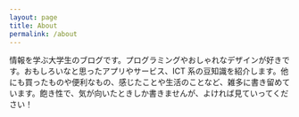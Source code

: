 ```yaml
---
layout: page
title: About
permalink: /about
---
```


情報を学ぶ大学生のブログです。プログラミングやおしゃれなデザインが好きです。おもしろいなと思ったアプリやサービス、ICT 系の豆知識を紹介します。他にも買ったものや便利なもの、感じたことや生活のことなど、雑多に書き留めています。飽き性で、気が向いたときしか書きませんが、よければ見ていってください！
